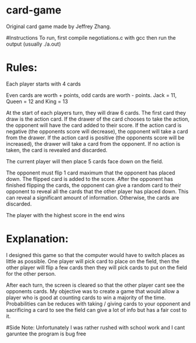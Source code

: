 # card-game

Original card game made by Jeffrey Zhang.

#Instructions
To run, first compile negotiations.c with gcc then run
the output (usually ./a.out)

# Rules:
Each player starts with 4 cards

Even cards are worth + points, odd cards are worth - points. Jack = 11, Queen = 12 and King = 13

At the start of each players turn, they will draw 6 cards. The first card they draw is the action card. If the drawer of the card chooses to take the action, the opponent will have the card added to their score. If the action card is negative (the opponents score will decrease), the opponent will take a card from the drawer. If the action card is positive (the opponents score will be increased), the drawer will take a card from the opponent. If no action is taken, the card is revealed and discarded.

The current player will then place 5 cards face down on the field.

The opponent must flip 1 card maximum that the opponent has placed down. The flipped card is added to the score. After the opponent has finished flipping the cards, the opponent can give a random card to their opponent to reveal all the cards that the other player has placed down. This can reveal a significant amount of information. Otherwise, the cards are discarded.

The player with the highest score in the end wins

# Explanation:
I designed this game so that the computer would have to switch places as little as possible.
One player will pick card to place on the field, then the other player will flip a few cards
then they will pick cards to put on the field for the other person.

After each turn, the screen is cleared so that the other player cant see the opponents cards.
My objective was to create a game that would allow a player who is good at counting cards to
win a majority of the time. Probabilities can be reduces with taking / giving cards
to your opponent and sacrificing a card to see the field can give a lot of info but has
a fair cost to it.

#Side Note:
Unfortunately I was rather rushed with school work and I cant garuntee the program is bug free
